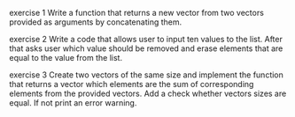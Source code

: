 exercise 1
Write a function that returns a new vector from two vectors provided as arguments by concatenating them.

exercise 2
Write a code that allows user to input ten values to the list. After that asks user which value should be removed and erase elements that are equal to the value from the list.

exercise 3
Create two vectors of the same size and implement the function that returns a vector which elements are the sum of corresponding elements from the provided vectors. Add a check whether vectors sizes are equal. If not print an error warning.
